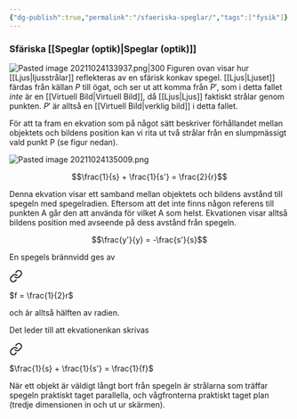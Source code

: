 ```yaml
---
{"dg-publish":true,"permalink":"/sfaeriska-speglar/","tags":["fysik"]}
---
```


### Sfäriska [[Speglar (optik)\|Speglar (optik)]]
![Pasted image 20211024133937.png|300](/img/user/images/Pasted%20image%2020211024133937.png)
Figuren ovan visar hur [[Ljus\|ljusstrålar]] reflekteras av en sfärisk konkav spegel. [[Ljus\|Ljuset]] färdas från källan $P$ till ögat, och ser ut att komma från $P'$, som i detta fallet *inte* är en [[Virtuell Bild\|Virtuell Bild]], då [[Ljus\|Ljus]] faktiskt strålar genom punkten. $P'$ är alltså en [[Virtuell Bild\|verklig bild]] i detta fallet. 

För att ta fram en ekvation som på något sätt beskriver förhållandet mellan objektets och bildens position kan vi rita ut två strålar från en slumpmässigt vald punkt P (se figur nedan).

![Pasted image 20211024135009.png](/img/user/images/Pasted%20image%2020211024135009.png)

$$\frac{1}{s} + \frac{1}{s'} = \frac{2}{r}$$

Denna ekvation visar ett samband mellan objektets och bildens avstånd till spegeln med spegelradien. Eftersom att det inte finns någon referens till punkten A  går den att använda för vilket A som helst. Ekvationen visar alltså bildens position med avseende på dess avstånd från spegeln.

$$\frac{y'}{y} = -\frac{s'}{s}$$

En spegels brännvidd ges av


<div class="transclusion internal-embed is-loaded"><a class="markdown-embed-link" href="/braennvidd-ekvation/" aria-label="Open link"><svg xmlns="http://www.w3.org/2000/svg" width="24" height="24" viewBox="0 0 24 24" fill="none" stroke="currentColor" stroke-width="2" stroke-linecap="round" stroke-linejoin="round" class="svg-icon lucide-link"><path d="M10 13a5 5 0 0 0 7.54.54l3-3a5 5 0 0 0-7.07-7.07l-1.72 1.71"></path><path d="M14 11a5 5 0 0 0-7.54-.54l-3 3a5 5 0 0 0 7.07 7.07l1.71-1.71"></path></svg></a><div class="markdown-embed">




$f = \frac{1}{2}r$

</div></div>


och är alltså hälften av radien.

Det leder till att ekvationenkan skrivas


<div class="transclusion internal-embed is-loaded"><a class="markdown-embed-link" href="/spegelekvationen/" aria-label="Open link"><svg xmlns="http://www.w3.org/2000/svg" width="24" height="24" viewBox="0 0 24 24" fill="none" stroke="currentColor" stroke-width="2" stroke-linecap="round" stroke-linejoin="round" class="svg-icon lucide-link"><path d="M10 13a5 5 0 0 0 7.54.54l3-3a5 5 0 0 0-7.07-7.07l-1.72 1.71"></path><path d="M14 11a5 5 0 0 0-7.54-.54l-3 3a5 5 0 0 0 7.07 7.07l1.71-1.71"></path></svg></a><div class="markdown-embed">




$\frac{1}{s} + \frac{1}{s'} = \frac{1}{f}$

</div></div>


När ett objekt är väldigt långt bort från spegeln är strålarna som träffar spegeln praktiskt taget parallella, och vågfronterna praktiskt taget plan (tredje dimensionen in och ut ur skärmen).